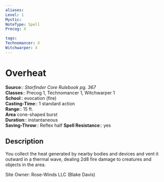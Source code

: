 ```yaml
---
aliases: 
Level: 1
Mystic: 
NoteType: Spell
Precog: X

tags: 
Technomancer: X
Witchwarper: X
---
```


# Overheat

**Source**:: _Starfinder Core Rulebook pg. 367_  
**Classes**:: Precog 1, Technomancer 1, Witchwarper 1  
**School**:: evocation (fire)  
**Casting-Time**:: 1 standard action  
**Range**:: 15 ft.  
**Area** cone-shaped burst  
**Duration**:: instantaneous  
**Saving-Throw**:: Reflex half
**Spell Resistance**:: yes

## Description

You collect the heat generated by nearby bodies and devices and vent it outward in a thermal wave, dealing 2d8 fire damage to creatures and objects in the area.

Site Owner: Rose-Winds LLC (Blake Davis)
